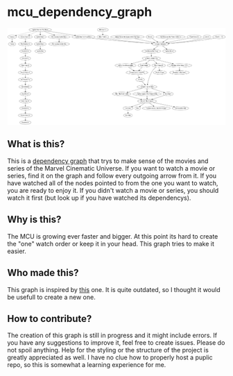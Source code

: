 # mcu_dependency_graph
![MCU Dependency Graph](/marvel.png)
## What is this?
This is a [dependency graph](https://en.wikipedia.org/wiki/Dependency_graph) that trys to make sense of the movies and series of the Marvel Cinematic Universe. If you want to watch a movie or series, find it on the graph and follow every outgoing arrow from it. If you have watched all of the nodes pointed to from the one you want to watch, you are ready to enjoy it.
If you didn't watch a movie or series, you should watch it first (but look up if you have watched its dependencys).

## Why is this?
The MCU is growing ever faster and bigger. At this point its hard to create the "one" watch order or keep it in your head. This graph tries to make it easier.

## Who made this?
This graph is inspired by [this](https://www.reddit.com/r/marvelstudios/comments/7ko0b1/mcu_movie_dependency_chart_leading_to_infinity/?utm_source=share&utm_medium=web2x&context=3) one. It is quite outdated, so I thought it would be usefull to create a new one.

## How to contribute?
The creation of this graph is still in progress and it might include errors. If you have any suggestions to improve it, feel free to create issues. Please do not spoil anything. Help for the styling or the structure of the project is greatly appreciated as well.
I have no clue how to properly host a puplic repo, so this is somewhat a learning experience for me.